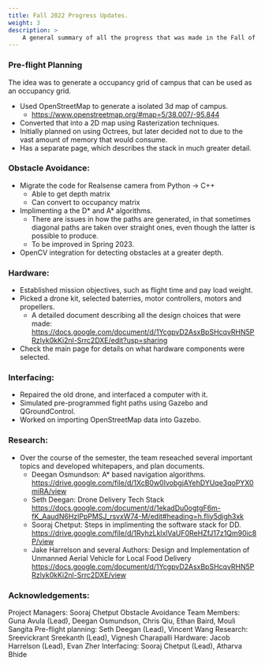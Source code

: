 ```yaml
---
title: Fall 2022 Progress Updates.
weight: 3
description: >
    A general summary of all the progress that was made in the Fall of 2022. 
---
```


### Pre-flight Planning

The idea was to generate a occupancy grid of campus that can be used as an occupancy grid. 
* Used OpenStreetMap to generate a isolated 3d map of campus. 
    * https://www.openstreetmap.org/#map=5/38.007/-95.844
* Converted that into a 2D map using Rasterization techniques. 
* Initially planned on using Octrees, but later decided not to due to the vast amount of memory that would consume. 
* Has a separate page, which describes the stack in much greater detail.

### Obstacle Avoidance:

* Migrate the code for Realsense camera from Python → C++
   * Able to get depth matrix
   * Can convert to occupancy matrix
* Implimenting a the D* and A* algorithms. 
   * There are issues in how the paths are generated, in that sometimes diagonal paths are taken over straight ones, even though the latter is possible to produce. 
   * To be improved in Spring 2023. 
* OpenCV integration for detecting obstacles at a greater depth. 

### Hardware:
* Established mission objectives, such as flight time and pay load weight.
* Picked a drone kit, selected baterries, motor controllers, motors and propellers. 
    *  A detailed document describing all the design choices that were made: 
        https://docs.google.com/document/d/1YcgpvD2AsxBpSHcqvRHN5PRzlyk0kKi2nl-Srrc2DXE/edit?usp=sharing
* Check the main page for details on what hardware components were selected. 

### Interfacing:
* Repaired the old drone, and interfaced a computer with it.
* Simulated pre-programmed fight paths using Gazebo and QGroundControl. 
* Worked on importing OpenStreetMap data into Gazebo. 


### Research: 
* Over the course of the semester, the team reseached several important topics and developed whitepapers, and plan documents. 
    * Deegan Osmundson: A* based navigation algorithms.
        https://drive.google.com/file/d/1XcB0w0IvobgjAYehDYUqe3qoPYX0miRA/view
    * Seth Deegan: Drone Delivery Tech Stack
        https://docs.google.com/document/d/1ekadDu0ogtgF6m-fK_AaudN6HzlPpPMSJ_rsvxW74-M/edit#heading=h.fliy5digh3xk
    * Sooraj Chetput: Steps in implimenting the software stack for DD. 
        https://drive.google.com/file/d/1RyhzLklxlVaUF0ReHZfJ17z1Qm90ic8P/view
    * Jake Harrelson and several Authors: Design and Implementation of Unmanned Aerial Vehicle for Local Food Delivery
        https://docs.google.com/document/d/1YcgpvD2AsxBpSHcqvRHN5PRzlyk0kKi2nl-Srrc2DXE/view

### Acknowledgements:
Project Managers: Sooraj Chetput
Obstacle Avoidance Team Members: Guna Avula (Lead), Deegan Osmundson, Chris Qiu, Ethan Baird, Mouli Sangita
Pre-flight planning: Seth Deegan (Lead), Vincent Wang
Research: Sreevickrant Sreekanth (Lead), Vignesh Charapalli
Hardware: Jacob Harrelson (Lead), Evan Zher
Interfacing: Sooraj Chetput (Lead), Atharva Bhide




